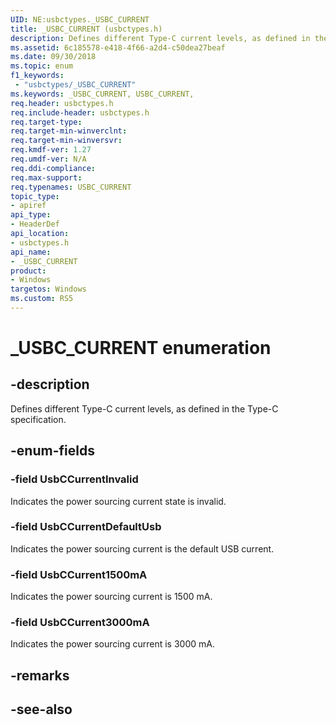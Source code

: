 ```yaml
---
UID: NE:usbctypes._USBC_CURRENT
title: _USBC_CURRENT (usbctypes.h)
description: Defines different Type-C current levels, as defined in the Type-C specification.
ms.assetid: 6c185578-e418-4f66-a2d4-c50dea27beaf
ms.date: 09/30/2018
ms.topic: enum
f1_keywords:
 - "usbctypes/_USBC_CURRENT"
ms.keywords: _USBC_CURRENT, USBC_CURRENT, 
req.header: usbctypes.h
req.include-header: usbctypes.h
req.target-type:
req.target-min-winverclnt:
req.target-min-winversvr:
req.kmdf-ver: 1.27
req.umdf-ver: N/A
req.ddi-compliance:
req.max-support:
req.typenames: USBC_CURRENT
topic_type: 
- apiref
api_type: 
- HeaderDef
api_location: 
- usbctypes.h
api_name: 
- _USBC_CURRENT
product:
- Windows
targetos: Windows
ms.custom: RS5
---
```


# _USBC_CURRENT enumeration

## -description
Defines different Type-C current levels, as defined in the Type-C specification.


## -enum-fields

### -field UsbCCurrentInvalid 
Indicates the power sourcing current state is invalid.

### -field UsbCCurrentDefaultUsb 
Indicates the power sourcing current is the default USB current.

### -field UsbCCurrent1500mA 
Indicates the power sourcing current is 1500 mA.

### -field UsbCCurrent3000mA 
Indicates the power sourcing current is 3000 mA.

## -remarks

## -see-also
